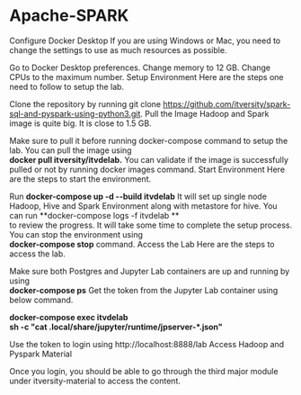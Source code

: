 # Apache-SPARK

Configure Docker Desktop
If you are using Windows or Mac, you need to change the settings to use as much resources as possible.

Go to Docker Desktop preferences.
Change memory to 12 GB.
Change CPUs to the maximum number.
Setup Environment
Here are the steps one need to follow to setup the lab.  

Clone the repository by running git clone https://github.com/itversity/spark-sql-and-pyspark-using-python3.git.
Pull the Image
Hadoop and Spark image is quite big. It is close to 1.5 GB.  

Make sure to pull it before running   docker-compose
command to setup the lab.
You can pull the image using   
**docker pull itversity/itvdelab.**
You can validate if the image is successfully pulled or not by running docker images command.
Start Environment
Here are the steps to start the environment.

  
Run **docker-compose up -d --build itvdelab**
It will set up single node Hadoop, Hive and Spark Environment along with metastore for hive.
You can run **docker-compose logs -f itvdelab **  
to review the progress. It will take some time to complete the setup process.
You can stop the environment using   
**docker-compose stop** command.
Access the Lab
Here are the steps to access the lab.

  
Make sure both Postgres and Jupyter Lab containers are up and running by using   
**docker-compose ps**
Get the token from the Jupyter Lab container using below command.  

**docker-compose exec itvdelab \
  sh -c "cat .local/share/jupyter/runtime/jpserver-*.json"**  
  
Use the token to login using http://localhost:8888/lab
Access Hadoop and Pyspark Material  

Once you login, you should be able to go through the third major module under itversity-material to access the content.
